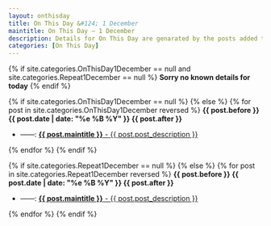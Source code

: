 ```yaml
---
layout: onthisday
title: On This Day &#124; 1 December
maintitle: On This Day — 1 December
description: Details for On This Day are genarated by the posts added to the website so the content is subject to changes/updates over time.
categories: [On This Day]
---
```


{% if site.categories.OnThisDay1December == null and site.categories.Repeat1December == null %}
<strong>Sorry no known details for today</strong>
{% endif %}

{% if site.categories.OnThisDay1December == null %}
{% else %}
{% for post in site.categories.OnThisDay1December reversed %}
<strong>{{ post.before }} {{ post.date | date: "%e %B %Y" }} {{ post.after }}</strong>
<ul>
<li> ——: <a href="{{ post.url }}"><strong>{{ post.maintitle }}</strong> - {{ post.post_description }}</a></li>
</ul>
{% endfor %}
{% endif %}

{% if site.categories.Repeat1December == null %}
{% else %}
{% for post in site.categories.Repeat1December reversed %}
<strong>{{ post.before }} {{ post.date | date: "%e %B %Y" }} {{ post.after }}</strong>
<ul>
<li> ——: <a href="{{ post.url }}"><strong>{{ post.maintitle }}</strong> - {{ post.post_description }}</a></li>
</ul>
{% endfor %}
{% endif %}
